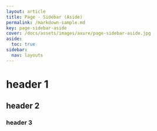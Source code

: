 ```yaml
---
layout: article
title: Page - Sidebar (Aside)
permalink: /markdown-sample.md
key: page-sidebar-aside
cover: /docs/assets/images/axure/page-sidebar-aside.jpg
aside:
  toc: true
sidebar:
  nav: layouts
---
```


# header 1

## header 2

### header 3